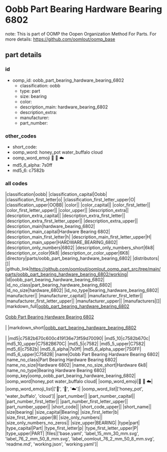 # Oobb Part Bearing Hardware Bearing 6802  

note: This is part of OOMP the Oopen Organization Method For Parts. For more details: https://github.com/oomlout/oomp_base

##  part details





### id
* oomp_id: oobb_part_bearing_hardware_bearing_6802
  * classification: oobb
  * type: part
  * size: bearing
  * color: 
  * description_main: hardware_bearing_6802
  * description_extra: 
  * manufacturer: 
  * part_number: 

### other_codes
* short_code: 
* oomp_word: honey_pot water_buffalo cloud
* oomp_word_emoji :honey_pot: :water_buffalo: :cloud:
* md5_6_alpha: 7s0ff
* md5_6: c7582b

### all codes 
|classification|oobb|
|classification_capital|Oobb|
|classification_first_letter|o|
|classification_first_letter_upper|O|
|classification_upper|OOBB|
|color||
|color_capital||
|color_first_letter||
|color_first_letter_upper||
|color_upper||
|description_extra||
|description_extra_capital||
|description_extra_first_letter||
|description_extra_first_letter_upper||
|description_extra_upper||
|description_main|hardware_bearing_6802|
|description_main_capital|Hardware Bearing 6802|
|description_main_first_letter|h|
|description_main_first_letter_upper|H|
|description_main_upper|HARDWARE_BEARING_6802|
|description_only_numbers|6802|
|description_only_numbers_short|6k8|
|description_or_color|6k8|
|description_or_color_upper|6K8|
|directory|parts/oobb_part_bearing_hardware_bearing_6802|
|distributors|[]|
|github_link|https://github.com/oomlout/oomlout_oomp_part_src/tree/main/parts/oobb_part_bearing_hardware_bearing_6802/working|
|id|oobb_part_bearing_hardware_bearing_6802|
|id_no_class|part_bearing_hardware_bearing_6802|
|id_no_size|hardware_6802|
|id_no_type|bearing_hardware_bearing_6802|
|manufacturer||
|manufacturer_capital||
|manufacturer_first_letter||
|manufacturer_first_letter_upper||
|manufacturer_upper||
|manufacturers|[]|
|markdown_full|[oobb_part_bearing_hardware_bearing_6802](https://github.com/oomlout/oomlout_oomp_part_src/tree/main/parts/oobb_part_bearing_hardware_bearing_6802/working)<br>[](https://github.com/oomlout/oomlout_oomp_part_src/tree/main/parts/oobb_part_bearing_hardware_bearing_6802/working)<br>[Oobb Part Bearing Hardware Bearing 6802](https://github.com/oomlout/oomlout_oomp_part_src/tree/main/parts/oobb_part_bearing_hardware_bearing_6802/working)<br><br>|
|markdown_short|[oobb_part_bearing_hardware_bearing_6802](https://github.com/oomlout/oomlout_oomp_part_src/tree/main/parts/oobb_part_bearing_hardware_bearing_6802/working)<br><br>|
|md5|c7582b670c600c419136e73f59d70090|
|md5_10|c7582b670c|
|md5_10_upper|C7582B670C|
|md5_5|c7582|
|md5_5_upper|C7582|
|md5_6|c7582b|
|md5_6_alpha|7s0ff|
|md5_6_alpha_upper|7S0FF|
|md5_6_upper|C7582B|
|name|Oobb Part Bearing Hardware Bearing 6802|
|name_no_class|Part Bearing Hardware Bearing 6802|
|name_no_size|Hardware 6802|
|name_no_size_short|Hardware 6k8|
|name_no_type|Bearing Hardware Bearing 6802|
|oomp_key|oomp_oobb_part_bearing_hardware_bearing_6802|
|oomp_word|honey_pot water_buffalo cloud|
|oomp_word_emoji|:honey_pot: :water_buffalo: :cloud:|
|oomp_word_emoji_list|[':honey_pot:', ':water_buffalo:', ':cloud:']|
|oomp_word_list|['honey_pot', 'water_buffalo', 'cloud']|
|part_number||
|part_number_capital||
|part_number_first_letter||
|part_number_first_letter_upper||
|part_number_upper||
|short_code||
|short_code_upper||
|short_name||
|size|bearing|
|size_capital|Bearing|
|size_first_letter|b|
|size_first_letter_upper|B|
|size_only_numbers||
|size_only_numbers_no_zeros||
|size_upper|BEARING|
|type|part|
|type_capital|Part|
|type_first_letter|p|
|type_first_letter_upper|P|
|type_upper|PART|
|files|['base.yaml', 'label_15_mm_30_mm.svg', 'label_76_2_mm_50_8_mm.svg', 'label_oomlout_76_2_mm_50_8_mm.svg', 'readme.md', 'working.json', 'working.yaml']|
